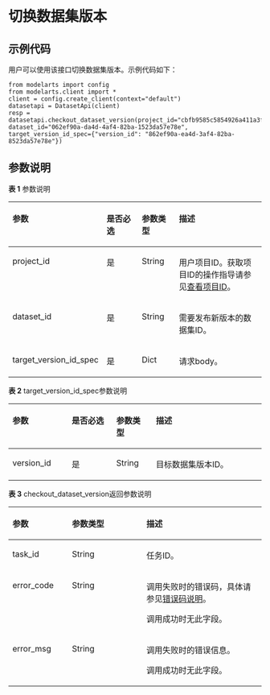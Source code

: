 # 切换数据集版本<a name="modelarts_04_0015"></a>

## 示例代码<a name="section35881040102516"></a>

用户可以使用该接口切换数据集版本。示例代码如下：

```
from modelarts import config
from modelarts.client import *
client = config.create_client(context="default")
datasetapi = DatasetApi(client)
resp = datasetapi.checkout_dataset_version(project_id="cbfb9585c5854926a411a3f5a984fc09", dataset_id="062ef90a-da4d-4af4-82ba-1523da57e78e", target_version_id_spec={"version_id": "862ef90a-ea4d-3af4-82ba-8523da57e78e"})
```

## 参数说明<a name="section0599140112517"></a>

**表 1**  参数说明

<a name="table1427122192918"></a>
<table><thead align="left"><tr id="row10299223299"><th class="cellrowborder" valign="top" width="23.86%" id="mcps1.2.5.1.1"><p id="p19121533162912"><a name="p19121533162912"></a><a name="p19121533162912"></a>参数</p>
</th>
<th class="cellrowborder" valign="top" width="17.23%" id="mcps1.2.5.1.2"><p id="p1812363372920"><a name="p1812363372920"></a><a name="p1812363372920"></a>是否必选</p>
</th>
<th class="cellrowborder" valign="top" width="15.83%" id="mcps1.2.5.1.3"><p id="p21241133112918"><a name="p21241133112918"></a><a name="p21241133112918"></a>参数类型</p>
</th>
<th class="cellrowborder" valign="top" width="43.08%" id="mcps1.2.5.1.4"><p id="p1812615330294"><a name="p1812615330294"></a><a name="p1812615330294"></a>描述</p>
</th>
</tr>
</thead>
<tbody><tr id="row1229142210294"><td class="cellrowborder" valign="top" width="23.86%" headers="mcps1.2.5.1.1 "><p id="p121291133132913"><a name="p121291133132913"></a><a name="p121291133132913"></a>project_id</p>
</td>
<td class="cellrowborder" valign="top" width="17.23%" headers="mcps1.2.5.1.2 "><p id="p0130163312298"><a name="p0130163312298"></a><a name="p0130163312298"></a>是</p>
</td>
<td class="cellrowborder" valign="top" width="15.83%" headers="mcps1.2.5.1.3 "><p id="p1913233372918"><a name="p1913233372918"></a><a name="p1913233372918"></a>String</p>
</td>
<td class="cellrowborder" valign="top" width="43.08%" headers="mcps1.2.5.1.4 "><p id="p4972959911831"><a name="p4972959911831"></a><a name="p4972959911831"></a>用户项目ID。获取项目ID的操作指导请参见<a href="查看项目ID.md">查看项目ID</a>。</p>
</td>
</tr>
<tr id="row1267615214142"><td class="cellrowborder" valign="top" width="23.86%" headers="mcps1.2.5.1.1 "><p id="p6636262275"><a name="p6636262275"></a><a name="p6636262275"></a>dataset_id</p>
</td>
<td class="cellrowborder" valign="top" width="17.23%" headers="mcps1.2.5.1.2 "><p id="p116372618278"><a name="p116372618278"></a><a name="p116372618278"></a>是</p>
</td>
<td class="cellrowborder" valign="top" width="15.83%" headers="mcps1.2.5.1.3 "><p id="p146319268278"><a name="p146319268278"></a><a name="p146319268278"></a>String</p>
</td>
<td class="cellrowborder" valign="top" width="43.08%" headers="mcps1.2.5.1.4 "><p id="p186362619277"><a name="p186362619277"></a><a name="p186362619277"></a>需要发布新版本的数据集ID。</p>
</td>
</tr>
<tr id="row966052131414"><td class="cellrowborder" valign="top" width="23.86%" headers="mcps1.2.5.1.1 "><p id="p139149565311"><a name="p139149565311"></a><a name="p139149565311"></a>target_version_id_spec</p>
</td>
<td class="cellrowborder" valign="top" width="17.23%" headers="mcps1.2.5.1.2 "><p id="p109145517533"><a name="p109145517533"></a><a name="p109145517533"></a>是</p>
</td>
<td class="cellrowborder" valign="top" width="15.83%" headers="mcps1.2.5.1.3 "><p id="p12914753531"><a name="p12914753531"></a><a name="p12914753531"></a>Dict</p>
</td>
<td class="cellrowborder" valign="top" width="43.08%" headers="mcps1.2.5.1.4 "><p id="p89141552539"><a name="p89141552539"></a><a name="p89141552539"></a>请求body。</p>
</td>
</tr>
</tbody>
</table>

**表 2**  target\_version\_id\_spec参数说明

<a name="table35203141514"></a>
<table><thead align="left"><tr id="row16531131181517"><th class="cellrowborder" valign="top" width="23.396039603960396%" id="mcps1.2.5.1.1"><p id="p853631121510"><a name="p853631121510"></a><a name="p853631121510"></a>参数</p>
</th>
<th class="cellrowborder" valign="top" width="17.633663366336634%" id="mcps1.2.5.1.2"><p id="p1253133131514"><a name="p1253133131514"></a><a name="p1253133131514"></a>是否必选</p>
</th>
<th class="cellrowborder" valign="top" width="15.673267326732674%" id="mcps1.2.5.1.3"><p id="p3533314158"><a name="p3533314158"></a><a name="p3533314158"></a>参数类型</p>
</th>
<th class="cellrowborder" valign="top" width="43.2970297029703%" id="mcps1.2.5.1.4"><p id="p35373171510"><a name="p35373171510"></a><a name="p35373171510"></a>描述</p>
</th>
</tr>
</thead>
<tbody><tr id="row953431121517"><td class="cellrowborder" valign="top" width="23.396039603960396%" headers="mcps1.2.5.1.1 "><p id="p453123111154"><a name="p453123111154"></a><a name="p453123111154"></a>version_id</p>
</td>
<td class="cellrowborder" valign="top" width="17.633663366336634%" headers="mcps1.2.5.1.2 "><p id="p165313141515"><a name="p165313141515"></a><a name="p165313141515"></a>是</p>
</td>
<td class="cellrowborder" valign="top" width="15.673267326732674%" headers="mcps1.2.5.1.3 "><p id="p660220237174"><a name="p660220237174"></a><a name="p660220237174"></a>String</p>
</td>
<td class="cellrowborder" valign="top" width="43.2970297029703%" headers="mcps1.2.5.1.4 "><p id="p185383131510"><a name="p185383131510"></a><a name="p185383131510"></a>目标数据集版本ID。</p>
</td>
</tr>
</tbody>
</table>

**表 3**  checkout\_dataset\_version返回参数说明

<a name="table047794719582"></a>
<table><thead align="left"><tr id="row205286471581"><th class="cellrowborder" valign="top" width="23.515151515151516%" id="mcps1.2.4.1.1"><p id="p1952844725813"><a name="p1952844725813"></a><a name="p1952844725813"></a>参数</p>
</th>
<th class="cellrowborder" valign="top" width="29.414141414141415%" id="mcps1.2.4.1.2"><p id="p1452816476586"><a name="p1452816476586"></a><a name="p1452816476586"></a>参数类型</p>
</th>
<th class="cellrowborder" valign="top" width="47.07070707070707%" id="mcps1.2.4.1.3"><p id="p1652810472585"><a name="p1652810472585"></a><a name="p1652810472585"></a>描述</p>
</th>
</tr>
</thead>
<tbody><tr id="row1852844712588"><td class="cellrowborder" valign="top" width="23.515151515151516%" headers="mcps1.2.4.1.1 "><p id="p252815470580"><a name="p252815470580"></a><a name="p252815470580"></a>task_id</p>
</td>
<td class="cellrowborder" valign="top" width="29.414141414141415%" headers="mcps1.2.4.1.2 "><p id="p10528194718586"><a name="p10528194718586"></a><a name="p10528194718586"></a>String</p>
</td>
<td class="cellrowborder" valign="top" width="47.07070707070707%" headers="mcps1.2.4.1.3 "><p id="p4529184745815"><a name="p4529184745815"></a><a name="p4529184745815"></a>任务ID。</p>
</td>
</tr>
<tr id="row252914720589"><td class="cellrowborder" valign="top" width="23.515151515151516%" headers="mcps1.2.4.1.1 "><p id="p115292047185819"><a name="p115292047185819"></a><a name="p115292047185819"></a>error_code</p>
</td>
<td class="cellrowborder" valign="top" width="29.414141414141415%" headers="mcps1.2.4.1.2 "><p id="p55295472581"><a name="p55295472581"></a><a name="p55295472581"></a>String</p>
</td>
<td class="cellrowborder" valign="top" width="47.07070707070707%" headers="mcps1.2.4.1.3 "><p id="p2702514017407"><a name="p2702514017407"></a><a name="p2702514017407"></a>调用失败时的错误码，具体请参见<a href="公共参数.md#section29446341644">错误码说明</a>。</p>
<p id="p4155274517407"><a name="p4155274517407"></a><a name="p4155274517407"></a>调用成功时无此字段。</p>
</td>
</tr>
<tr id="row19529164775815"><td class="cellrowborder" valign="top" width="23.515151515151516%" headers="mcps1.2.4.1.1 "><p id="p1852934714583"><a name="p1852934714583"></a><a name="p1852934714583"></a>error_msg</p>
</td>
<td class="cellrowborder" valign="top" width="29.414141414141415%" headers="mcps1.2.4.1.2 "><p id="p152954715588"><a name="p152954715588"></a><a name="p152954715588"></a>String</p>
</td>
<td class="cellrowborder" valign="top" width="47.07070707070707%" headers="mcps1.2.4.1.3 "><p id="p897235821116"><a name="p897235821116"></a><a name="p897235821116"></a>调用失败时的错误信息。</p>
<p id="p145291547135819"><a name="p145291547135819"></a><a name="p145291547135819"></a>调用成功时无此字段。</p>
</td>
</tr>
</tbody>
</table>

